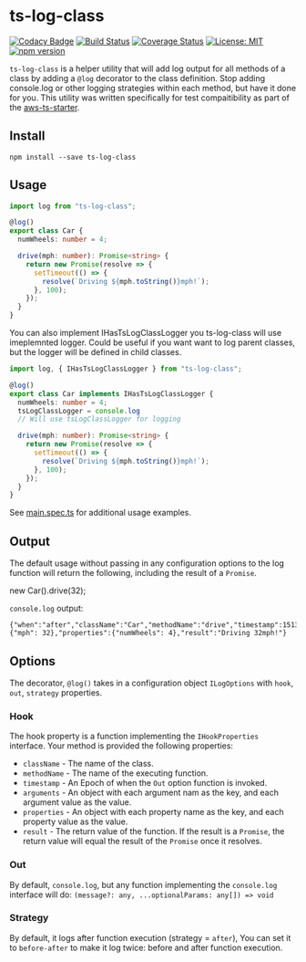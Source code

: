 # ts-log-class

[![Codacy Badge](https://api.codacy.com/project/badge/Grade/ba3c6402e7eb4c248154c8f686a7df4b)](https://www.codacy.com/app/Roustalski/ts-log-class?utm_source=github.com&utm_medium=referral&utm_content=bakerstreet-industries/ts-log-class&utm_campaign=badger)
[![Build Status](https://travis-ci.org/bakerstreet-industries/ts-log-class.svg?branch=master)](https://travis-ci.org/bakerstreet-industries/ts-log-class)
[![Coverage Status](https://coveralls.io/repos/github/bakerstreet-industries/ts-log-class/badge.svg?branch=master)](https://coveralls.io/github/bakerstreet-industries/ts-log-class?branch=master)
[![License: MIT](https://img.shields.io/badge/License-MIT-brightgreen.svg)](https://opensource.org/licenses/MIT)
[![npm version](https://badge.fury.io/js/ts-log-class.svg)](https://badge.fury.io/js/ts-log-class)


`ts-log-class` is a helper utility that will add log output for all methods of a class by adding a `@log` decorator to the class definition. Stop adding console.log or other logging strategies within each method, but have it done for you. This utility was written specifically for test compaitibility as part of the [aws-ts-starter](https://github.com/bakerstreet-industries/aws-ts-starter).


## Install

`npm install --save ts-log-class`

## Usage

```ts
import log from "ts-log-class";

@log()
export class Car {
  numWheels: number = 4;

  drive(mph: number): Promise<string> {
    return new Promise(resolve => {
      setTimeout(() => {
        resolve(`Driving ${mph.toString()}mph!`);
      }, 100);
    });
  }
}
```

You can also implement IHasTsLogClassLogger you ts-log-class will use imeplemnted logger. Could be useful if you want want to log parent classes, but the logger will be defined in child classes.

```ts
import log, { IHasTsLogClassLogger } from "ts-log-class";

@log()
export class Car implements IHasTsLogClassLogger {
  numWheels: number = 4;
  tsLogClassLogger = console.log
  // Will use tsLogClassLogger for logging

  drive(mph: number): Promise<string> {
    return new Promise(resolve => {
      setTimeout(() => {
        resolve(`Driving ${mph.toString()}mph!`);
      }, 100);
    });
  }
}
```


See [main.spec.ts](https://github.com/bakerstreet-industries/ts-log-class/blob/master/tests/main.spec.ts) for additional usage examples.


## Output

The default usage without passing in any configuration options to the log function will return the following, including the result of a `Promise`.

new Car().drive(32);

`console.log` output:
```
{"when":"after","className":"Car","methodName":"drive","timestamp":1513536484430,"arguments":{"mph": 32},"properties":{"numWheels": 4},"result":"Driving 32mph!"}
```

## Options

The decorator, `@log()` takes in a configuration object `ILogOptions` with `hook`, `out`, `strategy` properties.

### Hook

The hook property is a function implementing the `IHookProperties` interface. Your method is provided the following properties:
* `className` - The name of the class.
* `methodName` - The name of the executing function.
* `timestamp` - An Epoch of when the `Out` option function is invoked.
* `arguments` - An object with each argument nam as the key, and each argument value as the value.
* `properties` - An object with each property name as the key, and each property value as the value.
* `result` - The return value of the function. If the result is a `Promise`, the return value will equal the result of the `Promise` once it resolves.

### Out

By default, `console.log`, but any function implementing the `console.log` interface will do: `(message?: any, ...optionalParams: any[]) => void`

### Strategy

By default, it logs after function execution (strategy = `after`), You can set it to `before-after` to make it log twice: before and after function execution.
